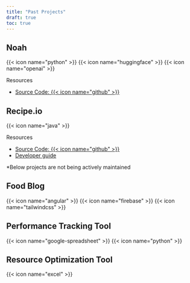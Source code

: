 ```yaml
---
title: "Past Projects"
draft: true
toc: true
---
```


## Noah

{{< icon name="python" >}}
{{< icon name="huggingface" >}}
{{< icon name="openai" >}}

Resources

- [Source Code: {{< icon name="github" >}}](https://github.com/yuki-zmstr/noah-read)

## Recipe.io

{{< icon name="java" >}}

Resources

- [Source Code: {{< icon name="github" >}}](https://github.com/AY2324S2-CS2113-W14-2/tp/tree/master)
- [Developer guide](https://ay2324s2-cs2113-w14-2.github.io/tp/DeveloperGuide.html#architecture)

\*Below projects are not being actively maintained

## Food Blog

{{< icon name="angular" >}}
{{< icon name="firebase" >}}
{{< icon name="tailwindcss" >}}

## Performance Tracking Tool

{{< icon name="google-spreadsheet" >}} {{< icon name="python" >}}

## Resource Optimization Tool

{{< icon name="excel" >}}
